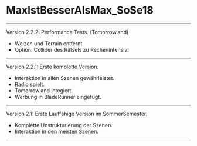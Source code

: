 ﻿# MaxIstBesserAlsMax_SoSe18

***********************************************

Version 2.2.2:
Performance Tests. (Tomorrowland)

- Weizen und Terrain entfernt.
- Option: Collider des Rätsels zu Rechenintensiv!

***********************************************

Version 2.2.1:
Erste komplette Version.

- Interaktion in allen Szenen gewährleistet.
- Radio spielt.
- Tomorrowland integiert. 
- Werbung in BladeRunner eingefügt.

***********************************************

Version 2.1:
Erste Lauffähige Version im SommerSemester. 
- Komplette Unstrukturierung der Szenen.
- Interaktion in den meisten Szenen.

***********************************************